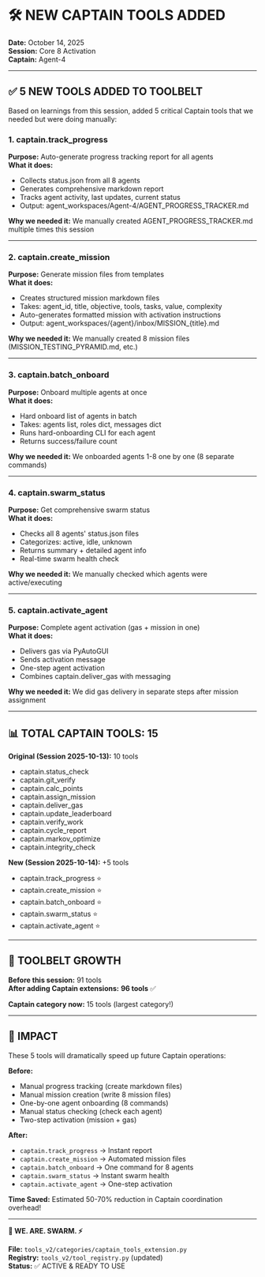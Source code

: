 # 🛠️ NEW CAPTAIN TOOLS ADDED

**Date:** October 14, 2025  
**Session:** Core 8 Activation  
**Captain:** Agent-4

---

## ✅ **5 NEW TOOLS ADDED TO TOOLBELT**

Based on learnings from this session, added 5 critical Captain tools that we needed but were doing manually:

### **1. captain.track_progress** 
**Purpose:** Auto-generate progress tracking report for all agents  
**What it does:**
- Collects status.json from all 8 agents
- Generates comprehensive markdown report
- Tracks agent activity, last updates, current status
- Output: agent_workspaces/Agent-4/AGENT_PROGRESS_TRACKER.md

**Why we needed it:** We manually created AGENT_PROGRESS_TRACKER.md multiple times this session

---

### **2. captain.create_mission**
**Purpose:** Generate mission files from templates  
**What it does:**
- Creates structured mission markdown files
- Takes: agent_id, title, objective, tools, tasks, value, complexity
- Auto-generates formatted mission with activation instructions
- Output: agent_workspaces/{agent}/inbox/MISSION_{title}.md

**Why we needed it:** We manually created 8 mission files (MISSION_TESTING_PYRAMID.md, etc.)

---

### **3. captain.batch_onboard**
**Purpose:** Onboard multiple agents at once  
**What it does:**
- Hard onboard list of agents in batch
- Takes: agents list, roles dict, messages dict
- Runs hard-onboarding CLI for each agent
- Returns success/failure count

**Why we needed it:** We onboarded agents 1-8 one by one (8 separate commands)

---

### **4. captain.swarm_status**
**Purpose:** Get comprehensive swarm status  
**What it does:**
- Checks all 8 agents' status.json files
- Categorizes: active, idle, unknown
- Returns summary + detailed agent info
- Real-time swarm health check

**Why we needed it:** We manually checked which agents were active/executing

---

### **5. captain.activate_agent**
**Purpose:** Complete agent activation (gas + mission in one)  
**What it does:**
- Delivers gas via PyAutoGUI
- Sends activation message
- One-step agent activation
- Combines captain.deliver_gas with messaging

**Why we needed it:** We did gas delivery in separate steps after mission assignment

---

## 📊 **TOTAL CAPTAIN TOOLS: 15**

**Original (Session 2025-10-13):** 10 tools
- captain.status_check
- captain.git_verify
- captain.calc_points
- captain.assign_mission
- captain.deliver_gas
- captain.update_leaderboard
- captain.verify_work
- captain.cycle_report
- captain.markov_optimize
- captain.integrity_check

**New (Session 2025-10-14):** +5 tools
- captain.track_progress ⭐
- captain.create_mission ⭐
- captain.batch_onboard ⭐
- captain.swarm_status ⭐
- captain.activate_agent ⭐

---

## 🎯 **TOOLBELT GROWTH**

**Before this session:** 91 tools  
**After adding Captain extensions:** **96 tools** ✅

**Captain category now:** 15 tools (largest category!)

---

## 🚀 **IMPACT**

These 5 tools will dramatically speed up future Captain operations:

**Before:**
- Manual progress tracking (create markdown files)
- Manual mission creation (write 8 mission files)
- One-by-one agent onboarding (8 commands)
- Manual status checking (check each agent)
- Two-step activation (mission + gas)

**After:**
- `captain.track_progress` → Instant report
- `captain.create_mission` → Automated mission files
- `captain.batch_onboard` → One command for 8 agents
- `captain.swarm_status` → Instant swarm health
- `captain.activate_agent` → One-step activation

**Time Saved:** Estimated 50-70% reduction in Captain coordination overhead!

---

**🐝 WE. ARE. SWARM. ⚡**

**File:** `tools_v2/categories/captain_tools_extension.py`  
**Registry:** `tools_v2/tool_registry.py` (updated)  
**Status:** ✅ ACTIVE & READY TO USE

